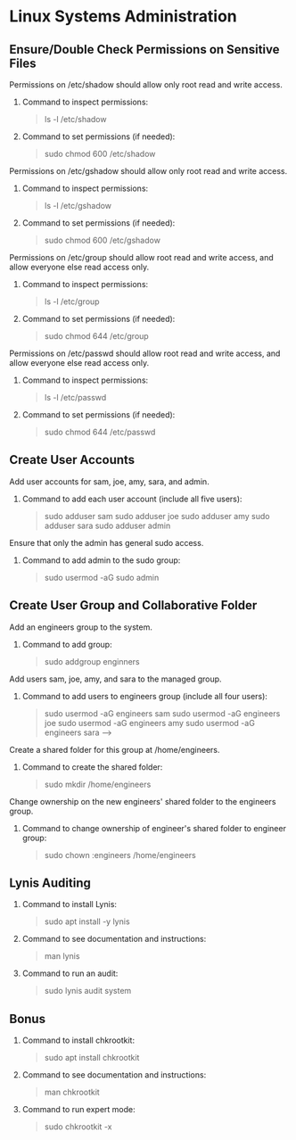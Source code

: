 # Linux Systems Administration

## Ensure/Double Check Permissions on Sensitive Files
Permissions on /etc/shadow should allow only root read and write access.
1. Command to inspect permissions: 
    > ls -l /etc/shadow
2. Command to set permissions (if needed): 
    > sudo chmod 600 /etc/shadow

Permissions on /etc/gshadow should allow only root read and write access.
1. Command to inspect permissions: 
    > ls -l /etc/gshadow
2. Command to set permissions (if needed): 
    > sudo chmod 600 /etc/gshadow

Permissions on /etc/group should allow root read and write access, and allow everyone else read access only.
1. Command to inspect permissions: 
    > ls -l /etc/group
2. Command to set permissions (if needed): 
    > sudo chmod 644 /etc/group

Permissions on /etc/passwd should allow root read and write access, and allow everyone else read access only.
1. Command to inspect permissions: 
    > ls -l /etc/passwd
2. Command to set permissions (if needed): 
    > sudo chmod 644 /etc/passwd

## Create User Accounts
Add user accounts for sam, joe, amy, sara, and admin.
1. Command to add each user account (include all five users):
    > sudo adduser sam
    > sudo adduser joe
    > sudo adduser amy
    > sudo adduser sara
    > sudo adduser admin

Ensure that only the admin has general sudo access.
1. Command to add admin to the sudo group: 
    > sudo usermod -aG sudo admin

## Create User Group and Collaborative Folder
Add an engineers group to the system.
1. Command to add group: 
    > sudo addgroup enginners

Add users sam, joe, amy, and sara to the managed group.
1. Command to add users to engineers group (include all four users):
    > sudo usermod -aG engineers sam
    > sudo usermod -aG engineers joe
    > sudo usermod -aG engineers amy
    > sudo usermod -aG engineers sara -->

Create a shared folder for this group at /home/engineers.
1. Command to create the shared folder: 
    > sudo mkdir /home/engineers

Change ownership on the new engineers' shared folder to the engineers group.
1. Command to change ownership of engineer's shared folder to engineer group: 
    > sudo chown :engineers /home/engineers

## Lynis Auditing
1. Command to install Lynis: 
    > sudo apt install -y lynis
2. Command to see documentation and instructions: 
    > man lynis
3. Command to run an audit: 
    > sudo lynis audit system
 
 
## Bonus
1. Command to install chkrootkit: 
    > sudo apt install chkrootkit
2. Command to see documentation and instructions: 
    > man chkrootkit
3. Command to run expert mode: 
    > sudo chkrootkit -x 
 
